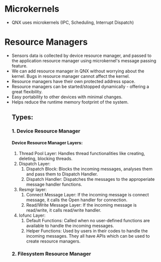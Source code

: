 # Microkernels
- QNX uses microkernels (IPC, Scheduling, Interrupt Dispatch)
# Resource Managers
- Sensors data is collected by device resource manager, and passed to the application resource manager using microkernel's message passing feature.
- We can add resource manager in QNX without worrying about the kernel. Bugs in resource manager cannot affect the kernel.
- Resource managers have their own protected address space.
- Resource managers can be started/stopped dynamically - offering a great flexibility.
- Easy portability to other devices with minimal changes.
- Helps reduce the runtime memory footprint of the system.
  ## Types:
  ### 1. Device Resource Manager
    #### Device Resource Manager Layers:
    1. Thread Pool Layer: Handles thread functionalities like creating, deleting, blocking threads.
    2. Dispatch Layer:
       1. Dispatch Block: Blocks the incoming messages, analyses them and pass them to Dispatch Handler.
       2. Dispatch Handler: Dispatches the messages to the approperiate message handler functions.
    3. Resmgr layer:
       1. Connect Message Layer: If the incoming message is connect message, it calls the Open handler for connection.
       2. Read/Write Message Layer: If the incoming message is read/write, it calls read/write handler.
    4. Iofunc Layer:
       1. Default Functions: Called when no user-defined functions are available to handle the incoming messages.
       2. Helper Functions: Used by users in their codes to handle the incoming messages.
  They all have APIs which can be used to create resource managers.
  ### 2. Filesystem Resource Manager
  
